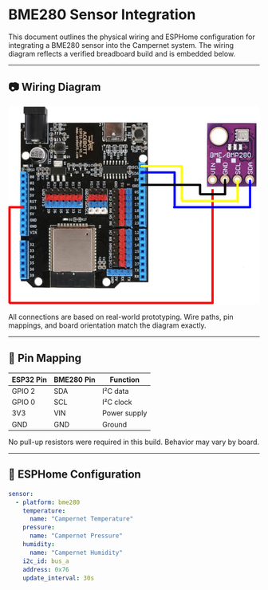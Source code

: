 # BME280 Sensor Integration

This document outlines the physical wiring and ESPHome configuration for integrating a BME280 sensor into the Campernet system. The wiring diagram reflects a verified breadboard build and is embedded below.

---

## 📷 Wiring Diagram

![BME280 Wiring Diagram](../assets/BME280.png)

All connections are based on real-world prototyping. Wire paths, pin mappings, and board orientation match the diagram exactly.

---

## 🔌 Pin Mapping

| ESP32 Pin | BME280 Pin | Function        |
|-----------|------------|-----------------|
| GPIO 2    | SDA        | I²C data        |
| GPIO 0    | SCL        | I²C clock       |
| 3V3       | VIN        | Power supply    |
| GND       | GND        | Ground          |

No pull-up resistors were required in this build. Behavior may vary by board.

---

## 🧪 ESPHome Configuration

```yaml
sensor:
  - platform: bme280
    temperature:
      name: "Campernet Temperature"
    pressure:
      name: "Campernet Pressure"
    humidity:
      name: "Campernet Humidity"
    i2c_id: bus_a
    address: 0x76
    update_interval: 30s
